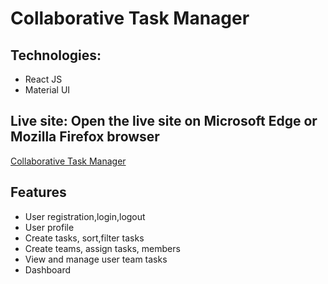 # Collaborative Task Manager

## Technologies:
- React JS
- Material UI

## Live site: Open the live site on Microsoft Edge or Mozilla Firefox browser
 [Collaborative Task Manager](https://stunning-axolotl-c0388f.netlify.app) 

## Features
- User registration,login,logout
- User profile
- Create tasks, sort,filter tasks
- Create teams, assign tasks, members
- View and manage user team tasks
- Dashboard





